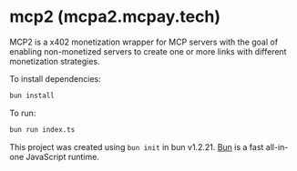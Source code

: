 # mcp2 (mcpa2.mcpay.tech)

MCP2 is a x402 monetization wrapper for MCP servers with the goal of enabling non-monetized servers to create one or more links with different monetization strategies.

To install dependencies:

```bash
bun install
```

To run:

```bash
bun run index.ts
```

This project was created using `bun init` in bun v1.2.21. [Bun](https://bun.com) is a fast all-in-one JavaScript runtime.
